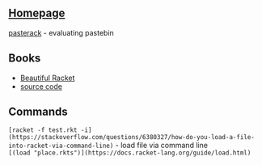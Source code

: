 

## [Homepage](https://racket-lang.org/)

[pasterack](http://pasterack.org/) - evaluating pastebin  

## Books
 - [Beautiful Racket](https://beautifulracket.com/)    
 - [source code](https://github.com/racket/realm)  

## Commands
`[racket -f test.rkt -i](https://stackoverflow.com/questions/6380327/how-do-you-load-a-file-into-racket-via-command-line)` - 
load file via command line  
`[(load "place.rkts")](https://docs.racket-lang.org/guide/load.html)`  


     

